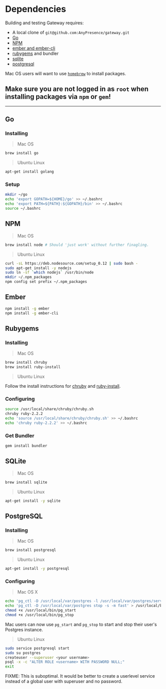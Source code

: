 # Dependencies

Building and testing Gateway requires:

 - A local clone of `git@github.com:AnyPresence/gateway.git`
 - [Go](#go)
 - [NPM](#npm)
 - [ember and ember-cli](#ember)
 - [rubygems](#rubygems) and bundler
 - [sqlite](#sqlite)
 - [postgresql](#postgresql)

Mac OS users will want to use [`homebrew`](http://brew.sh) to install packages.

## Make sure you are not logged in as `root` when installing packages via `npm` or `gem`!

---

## Go

### Installing

 > Mac OS

```bash
brew install go
```

 > Ubuntu Linux

```bash
apt-get install golang
```

### Setup

```bash
mkdir ~/go
echo 'export GOPATH=${HOME}/go' >> ~/.bashrc
echo 'export PATH=${PATH}:${GOPATH}/bin' >> ~/.bashrc
source ~/.bashrc
```

## NPM

 > Mac OS

```bash
brew install node # Should 'just work' without further finagling.
```

 > Ubuntu Linux

```bash
curl -sL https://deb.nodesource.com/setup_0.12 | sudo bash -
sudo apt-get install -y nodejs
sudo ln -sf `which nodejs` /usr/bin/node
mkdir ~/.npm_packages
npm config set prefix ~/.npm_packages
```

## Ember

```bash
npm install -g ember
npm install -g ember-cli
```

## Rubygems

### Installing

 > Mac OS

```bash
brew install chruby
brew install ruby-install
```

 > Ubuntu Linux

Follow the install instructions for [chruby](https://github.com/postmodern/chruby#install) and [ruby-install](https://github.com/postmodern/ruby-install#install).

### Configuring

```bash
source /usr/local/share/chruby/chruby.sh
chruby ruby-2.2.2
echo 'source /usr/local/share/chruby/chruby.sh' >> ~/.bashrc
echo 'chruby ruby-2.2.2' >> ~/.bashrc
```

### Get Bundler

```bash
gem install bundler
```

## SQLite

 > Mac OS

```bash
brew install sqlite
```

 > Ubuntu Linux

```bash
apt-get install -y sqlite
```

## PostgreSQL

### Installing

 > Mac OS

```bash
brew install postgresql
```

 > Ubuntu Linux

```bash
apt-get install -y postgresql
```

### Configuring

 > Mac OS X

```bash
echo 'pg_ctl -D /usr/local/var/postgres -l /usr/local/var/postgres/server.log start' > /usr/local/bin/pg_start
echo 'pg_ctl -D /usr/local/var/postgres stop -s -m fast' > /usr/local/bin/pg_stop
chmod +x /usr/local/bin/pg_start
chmod +x /usr/local/bin/pg_stop
```

Mac users can now use `pg_start` and `pg_stop` to start and stop their user's Postgres instance.

 > Ubuntu Linux

```bash
sudo service postgresql start
sudo su postgres
createuser --superuser <your username>
psql -x -c "ALTER ROLE <username> WITH PASSWORD NULL;"
exit
```

FIXME: This is suboptimal.  It would be better to create a userlevel service instead of a global user with superuser and no password.
